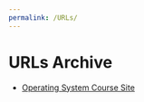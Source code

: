 ```yaml
---
permalink: /URLs/
---
```

<body>
  <h1> URLs Archive </h1>
  <ul>
    <li> <a href="http://os.vlsm.org/"> Operating System Course Site </a> </li>
  </ul>
</body>
